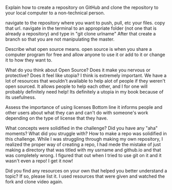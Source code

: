 Explain how to create a repository on GitHub and clone the repository to your local computer to a non-technical person.

navigate to the repository where you want to push, pull, etc your files. copy that url. navigate in the terminal to an appropriate folder (not one that is already a repository) and type in "git clone urlname" After that create a branch so that you are not manipulating the master.

Describe what open source means.
open source is when you share a computer program for free and allow anyone to use it or add to it or change it to how they want to.

What do you think about Open Source?
Does it make you nervous or protective? Does it feel like utopia?
I think is extremely important. We have a lot of resources that wouldn't available to help alot of people if they weren't open sourced. It allows people to help each other, and I for one will probably definitely need help! Its definitely a utopia in my book because of its usefulness.

Assess the importance of using licenses
Bottom line it informs people and other users about what they can and can't do with someone's work depending on the type of license that they have.

What concepts were solidified in the challenge? Did you have any "aha" moments? What did you struggle with?
How to make a repo was solidified in this challenge. While I was struggling through making my own repository, I realized the proper way of creating a repo, I had mede the mistake of just making a directory that was titled with my usrname and github.io and that was completely wrong. I figured that out when I tried to use git on it and it wasn't even a repo! I get it now!

Did you find any resources on your own that helped you better understand a topic? If so, please list it.
I used resources that were given and watched the fork and clone video again.